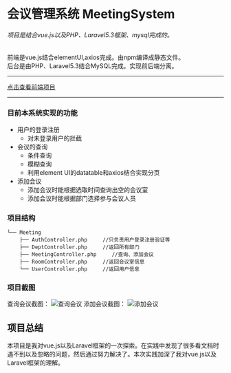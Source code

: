# 会议管理系统 MeetingSystem
###### 项目是结合vue.js以及PHP、Laravel5.3框架、mysql完成的。

前端是vue.js结合elementUI,axios完成。由npm编译成静态文件。  
后台是由PHP、Laravel5.3结合MySQL完成。实现前后端分离。

---
[点击查看前端项目](https://github.com/a365893296/meeting)

---

 
### 目前本系统实现的功能 
* 用户的登录注册 
   + 对未登录用户的拦截
* 会议的查询
  - 条件查询
  - 模糊查询
  - 利用element UI的datatable和axios结合实现分页
* 添加会议
  - 添加会议时能根据选取时间查询出空的会议室
  - 添加会议时能根据部门选择参与会议人员
  


### 项目结构

```
└── Meeting    
    ├── AuthController.php     //只负责用户登录注册验证等    
    ├── DeptController.php     //返回所有部门  
    ├── MeetingController.php     //查询、添加会议  
    ├── RoomController.php     //返回会议室信息  
    └── UserController.php     //返回用户信息  

```

### 项目截图
查询会议截图：
![查询会议](http://ovi099wlz.bkt.clouddn.com/meetingSystem1.jpg "查询会议截图")
添加会议截图：
![添加会议](http://ovi099wlz.bkt.clouddn.com/meetingSystem2.png "添加会议截图")

## 项目总结
本项目是我对vue.js以及Laravel框架的一次探索。在实践中发现了很多看文档时遇不到以及忽略的问题，然后通过努力解决了。本次实践加深了我对vue.js以及Laravel框架的理解。


